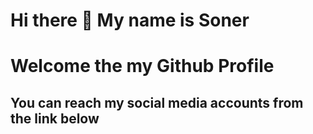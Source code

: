 # Hi there 👋 My name is Soner 
# Welcome the my Github Profile

## You can reach my social media accounts from the link below






